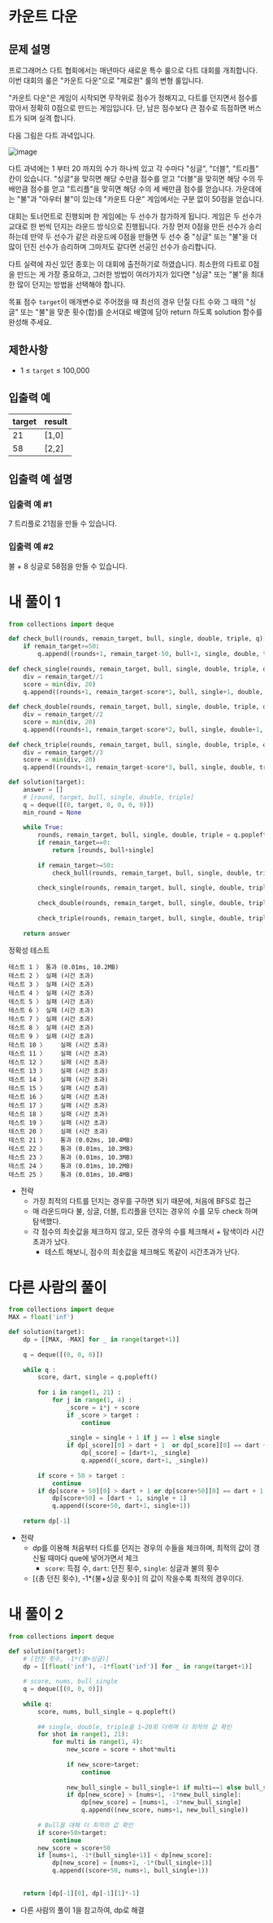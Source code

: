 # 카운트 다운
## 문제 설명
프로그래머스 다트 협회에서는 매년마다 새로운 특수 룰으로 다트 대회를 개최합니다. 이번 대회의 룰은 "카운트 다운"으로 "제로원" 룰의 변형 룰입니다.

"카운트 다운"은 게임이 시작되면 무작위로 점수가 정해지고, 다트를 던지면서 점수를 깎아서 정확히 0점으로 만드는 게임입니다. 단, 남은 점수보다 큰 점수로 득점하면 버스트가 되며 실격 합니다.

다음 그림은 다트 과녁입니다.

![image](https://github.com/user-attachments/assets/3d3ef7a8-9702-4e74-87cc-6e263a5b918c)

다트 과녁에는 1 부터 20 까지의 수가 하나씩 있고 각 수마다 "싱글", "더블", "트리플" 칸이 있습니다. "싱글"을 맞히면 해당 수만큼 점수를 얻고 "더블"을 맞히면 해당 수의 두 배만큼 점수를 얻고 "트리플"을 맞히면 해당 수의 세 배만큼 점수를 얻습니다. 가운데에는 "불"과 "아우터 불"이 있는데 "카운트 다운" 게임에서는 구분 없이 50점을 얻습니다.

대회는 토너먼트로 진행되며 한 게임에는 두 선수가 참가하게 됩니다. 게임은 두 선수가 교대로 한 번씩 던지는 라운드 방식으로 진행됩니다. 가장 먼저 0점을 만든 선수가 승리하는데 만약 두 선수가 같은 라운드에 0점을 만들면 두 선수 중 "싱글" 또는 "불"을 더 많이 던진 선수가 승리하며 그마저도 같다면 선공인 선수가 승리합니다.

다트 실력에 자신 있던 종호는 이 대회에 출전하기로 하였습니다. 최소한의 다트로 0점을 만드는 게 가장 중요하고, 그러한 방법이 여러가지가 있다면 "싱글" 또는 "불"을 최대한 많이 던지는 방법을 선택해야 합니다.

목표 점수 `target`이 매개변수로 주어졌을 때 최선의 경우 던질 다트 수와 그 때의 "싱글" 또는 "불"을 맞춘 횟수(합)를 순서대로 배열에 담아 return 하도록 solution 함수를 완성해 주세요.

## 제한사항
- 1 ≤ `target` ≤ 100,000

## 입출력 예
|target|result|
|-|-|
|21|[1,0]|
|58|[2,2]|

## 입출력 예 설명
### 입출력 예 #1
7 트리플로 21점을 만들 수 있습니다.

### 입출력 예 #2
불 + 8 싱글로 58점을 만들 수 있습니다.

# 내 풀이 1
```python
from collections import deque

def check_bull(rounds, remain_target, bull, single, double, triple, q):
    if remain_target>=50:
        q.append((rounds+1, remain_target-50, bull+1, single, double, triple))
        
def check_single(rounds, remain_target, bull, single, double, triple, q):
    div = remain_target//1
    score = min(div, 20)
    q.append((rounds+1, remain_target-score*1, bull, single+1, double, triple))
    
def check_double(rounds, remain_target, bull, single, double, triple, q):
    div = remain_target//2
    score = min(div, 20)
    q.append((rounds+1, remain_target-score*2, bull, single, double+1, triple))
    
def check_triple(rounds, remain_target, bull, single, double, triple, q):
    div = remain_target//3
    score = min(div, 20)
    q.append((rounds+1, remain_target-score*3, bull, single, double, triple+1))

def solution(target):
    answer = []
    # [round, target, bull, single, double, triple]
    q = deque([(0, target, 0, 0, 0, 0)])
    min_round = None
    
    while True:
        rounds, remain_target, bull, single, double, triple = q.popleft()
        if remain_target==0:
            return [rounds, bull+single]
        
        if remain_target>=50:
            check_bull(rounds, remain_target, bull, single, double, triple, q)
        
        check_single(rounds, remain_target, bull, single, double, triple, q)
        
        check_double(rounds, remain_target, bull, single, double, triple, q)
        
        check_triple(rounds, remain_target, bull, single, double, triple, q)
    
    return answer
```
정확성  테스트
```
테스트 1 〉	통과 (0.01ms, 10.2MB)
테스트 2 〉	실패 (시간 초과)
테스트 3 〉	실패 (시간 초과)
테스트 4 〉	실패 (시간 초과)
테스트 5 〉	실패 (시간 초과)
테스트 6 〉	실패 (시간 초과)
테스트 7 〉	실패 (시간 초과)
테스트 8 〉	실패 (시간 초과)
테스트 9 〉	실패 (시간 초과)
테스트 10 〉	실패 (시간 초과)
테스트 11 〉	실패 (시간 초과)
테스트 12 〉	실패 (시간 초과)
테스트 13 〉	실패 (시간 초과)
테스트 14 〉	실패 (시간 초과)
테스트 15 〉	실패 (시간 초과)
테스트 16 〉	실패 (시간 초과)
테스트 17 〉	실패 (시간 초과)
테스트 18 〉	실패 (시간 초과)
테스트 19 〉	실패 (시간 초과)
테스트 20 〉	실패 (시간 초과)
테스트 21 〉	통과 (0.02ms, 10.4MB)
테스트 22 〉	통과 (0.01ms, 10.3MB)
테스트 23 〉	통과 (0.01ms, 10.3MB)
테스트 24 〉	통과 (0.01ms, 10.2MB)
테스트 25 〉	통과 (0.01ms, 10.4MB)
```
- 전략
  - 가장 최적의 다트를 던지는 경우를 구하면 되기 때문에, 처음에 BFS로 접근
  - 매 라운드마다 불, 싱글, 더블, 트리플을 던지는 경우의 수를 모두 check 하며 탐색했다.
  - 각 점수의 최솟값을 체크하지 않고, 모든 경우의 수를 체크해서 + 탐색이라 시간 초과가 났다.
    - 테스트 해보니, 점수의 최솟값을 체크해도 똑같이 시간초과가 난다.

# 다른 사람의 풀이
```python
from collections import deque
MAX = float('inf')

def solution(target):
    dp = [[MAX, -MAX] for _ in range(target+1)]
    
    q = deque([(0, 0, 0)])
    
    while q :
        score, dart, single = q.popleft()
        
        for i in range(1, 21) :
            for j in range(1, 4) :
                _score = i*j + score
                if _score > target :
                    continue
                
                _single = single + 1 if j == 1 else single
                if dp[_score][0] > dart + 1  or dp[_score][0] == dart + 1 and dp[_score][1] < _single :
                    dp[_score] = [dart+1, _single]
                    q.append((_score, dart+1, _single))
                    
        if score + 50 > target :
            continue
        if dp[score + 50][0] > dart + 1 or dp[score+50][0] == dart + 1 and dp[score + 50][1] < single + 1 :
            dp[score+50] = [dart + 1, single + 1]
            q.append((score+50, dart+1, single+1))
        
    return dp[-1]
```
- 전략
  - dp를 이용해 처음부터 다트를 던지는 경우의 수들을 체크하며, 최적의 값이 갱신될 때마다 que에 넣어가면서 체크
    - `score`: 득점 수, `dart`: 던진 횟수, `single`: 싱글과 불의 횟수
  - [{총 던진 횟수}, -1*{불+싱글 횟수}] 의 값이 작을수록 최적의 경우이다.

# 내 풀이 2
```python
from collections import deque

def solution(target):
    # [던진 횟수, -1*(불+싱글)]
    dp = [[float('inf'), -1*float('inf')] for _ in range(target+1)]
    
    # score, nums, bull_single
    q = deque([(0, 0, 0)])
    
    while q:
        score, nums, bull_single = q.popleft()
        
        ## single, double, triple을 1~20회 더하며 더 최적의 값 확인
        for shot in range(1, 21):
            for multi in range(1, 4):
                new_score = score + shot*multi
                
                if new_score>target:
                    continue
                    
                new_bull_single = bull_single+1 if multi==1 else bull_single
                if dp[new_score] > [nums+1, -1*new_bull_single]:
                    dp[new_score] = [nums+1, -1*new_bull_single]
                    q.append((new_score, nums+1, new_bull_single))
        
        # Bull을 대해 더 최적의 값 확인
        if score+50>target:
            continue
        new_score = score+50
        if [nums+1, -1*(bull_single+1)] < dp[new_score]:
            dp[new_score] = [nums+1, -1*(bull_single+1)]
            q.append((score+50, nums+1, bull_single+1))
        
        
    return [dp[-1][0], dp[-1][1]*-1]
```
- 다른 사람의 풀이 1을 참고하여, dp로 해결
